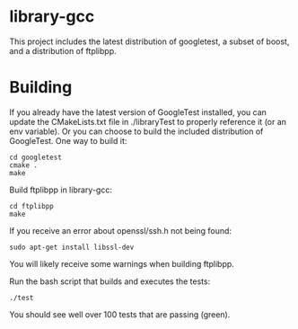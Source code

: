 # library-gcc

This project includes the latest distribution of googletest, a subset of boost, and a distribution of ftplibpp.

# Building

If you already have the latest version of GoogleTest installed, you can update the CMakeLists.txt file in ./libraryTest to properly reference it (or an env variable). Or you can choose to build the included distribution of GoogleTest. One way to build it:

    cd googletest
    cmake .
    make

Build ftplibpp in library-gcc:

    cd ftplibpp
    make
   
If you receive an error about openssl/ssh.h not being found:

    sudo apt-get install libssl-dev

You will likely receive some warnings when building ftplibpp.

Run the bash script that builds and executes the tests:

    ./test

You should see well over 100 tests that are passing (green).
